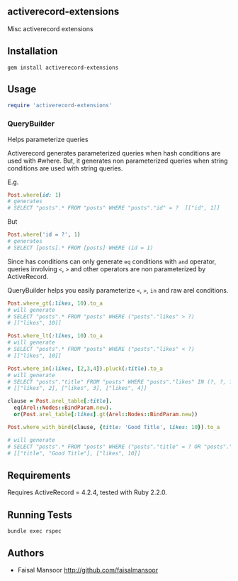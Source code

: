 ## activerecord-extensions

Misc activerecord extensions

## Installation

`gem install activerecord-extensions`

## Usage

```ruby
require 'activerecord-extensions'
```

### QueryBuilder

Helps parameterize queries

Activerecord generates parameterized queries when hash conditions are used with #where.
But, it generates non parameterized queries when string conditions are used with string queries.

E.g.

```ruby
Post.where(id: 1)
# generates
# SELECT "posts".* FROM "posts" WHERE "posts"."id" = ?  [["id", 1]]
```

But

```ruby
Post.where('id = ?', 1)
# generates
# SELECT [posts].* FROM [posts] WHERE (id = 1)
```

Since has conditions can only generate `eq` conditions with `and` operator, queries involving `<`, `>`
and other operators are non parameterized by ActiveRecord.

QueryBuilder helps you easily parameterize `<`, `>`, `in` and raw arel conditions.

```ruby
Post.where_gt(:likes, 10).to_a
# will generate
# SELECT "posts".* FROM "posts" WHERE ("posts"."likes" > ?)
# [["likes", 10]]
```

```ruby
Post.where_lt(:likes, 10).to_a
# will generate
# SELECT "posts".* FROM "posts" WHERE ("posts"."likes" < ?)
# [["likes", 10]]
```

```ruby
Post.where_in(:likes, [2,3,4]).pluck(:title).to_a
# will generate
# SELECT "posts"."title" FROM "posts" WHERE "posts"."likes" IN (?, ?, ?)
# [["likes", 2], ["likes", 3], ["likes", 4]]
```

```ruby
clause = Post.arel_table[:title].
  eq(Arel::Nodes::BindParam.new).
  or(Post.arel_table[:likes].gt(Arel::Nodes::BindParam.new))

Post.where_with_bind(clause, {title: 'Good Title', likes: 10}).to_a

# will generate
# SELECT "posts".* FROM "posts" WHERE ("posts"."title" = ? OR "posts"."likes" > ?)
# [["title", "Good Title"], ["likes", 10]]
```

## Requirements

Requires ActiveRecord = 4.2.4, tested with Ruby 2.2.0.

## Running Tests

`bundle exec rspec`

## Authors

* Faisal Mansoor http://github.com/faisalmansoor
